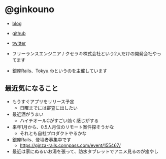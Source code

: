 # @ginkouno

* [blog](http://ginkouno.hatenablog.jp/)
* [github](https://github.com/ginkouno)
* [twitter](https://twitter.com/ginkouno)

* フリーランスエンジニア / クセラキ株式会社という2人だけの開発会社やってます
* 銀座Rails、Tokyu.rbというのを主催しています

## 最近気になること

* もうすぐアプリをリリース予定
  * 日曜までには審査に出したい
* 最近酒がうまい
  * ハイチオールCがすごい効く感じがする
* 来年1月から、0.5人月位のリモート案件探そうかな
  * それとも自社プロダクトやるかな
* 銀座Rails、登壇者募集中です
  * https://ginza-rails.connpass.com/event/155467/
* 最近は家にぬるいお湯を張って、防水タブレットでアニメ見るのが癒やし
